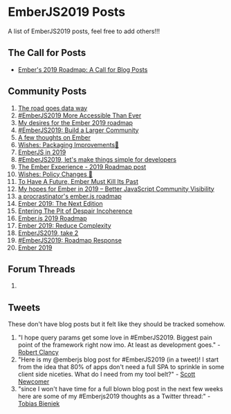 # EmberJS2019 Posts

A list of EmberJS2019 posts, feel free to add others!!!

## The Call for Posts
- [Ember's 2019 Roadmap: A Call for Blog Posts](https://blog.emberjs.com/2019/05/20/ember-2019-roadmap-call-for-posts.html)

## Community Posts
1. [The road goes data way](http://www.melsumner.com/blog/ember/the-road-goes-data-way/)
1. [#EmberJS2019 More Accessible Than Ever](https://yehudakatz.com/2019/05/20/ember-2019/)
1. [My desires for the Ember 2019 roadmap](https://nullvoxpopuli.com/2019-05-14-ember-2019-roadmap/)
1. [#EmberJS2019: Build a Larger Community](https://crunchingnumbers.live/2019/05/26/emberjs2019-build-a-larger-community/)
1. [A few thoughts on Ember](https://imposter-syndrome.lol/posts/a-few-thoughts-on-ember/)
1. [Wishes: Packaging Improvements🌴](https://www.rwjblue.com/2019/05/30/ember-js-2019-roadmap-wishes-packaging-improvements/)
1. [EmberJS in 2019](https://gokatz.me/blog/emberjs-2019-roadmap/)
1. [#EmberJS2019, let's make things simple for developers](https://siva.dev/ember-2019/)
1. [The Ember Experience - 2019 Roadmap post](https://jenweber.netlify.com/the-ember-experience/)
1. [Wishes: Policy Changes 🧹](https://www.rwjblue.com/2019/05/31/ember-js-2019-roadmap-wishes-policy-changes/)
1. [To Have A Future, Ember Must Kill Its Past](http://andrewcallahan.com/to-have-a-future-ember-must-kill-its-past/)
1. [My hopes for Ember in 2019 – Better JavaScript Community Visibility](https://www.linkedin.com/pulse/my-hopes-ember-2019-better-javascript-community-visibility-chris-ng/)
1. [a procrastinator's ember.js roadmap](https://www.typedspace.com/2019-ember-js-roadmap/)
1. [Ember 2019: The Next Edition](https://www.pzuraq.com/ember-2019-the-next-edition/)
1. [Entering The Pit of Despair Incoherence](https://gist.github.com/chadhietala/50b977a7d3476069892d351c65af418c)
1. [Ember.js 2019 Roadmap](https://www.cerebris.com/blog/2019/06/04/emberjs-2019/)
1. [Ember 2019: Reduce Complexity](https://gos.si/blog/ember-2019-reduce-complexity/)
1. [EmberJS2019, take 2](http://www.melsumner.com/blog/ember/emberjs2019-take-2/)
1. [#EmberJS2019: Roadmap Response](https://mehulkar.com/blog/2019/06/emberjs2019-roadmap-response/)
1. [Ember 2019](https://gist.github.com/chancancode/ec56a0addf45380853a385694ff0e52b)

## Forum Threads
1.

## Tweets
These don't have blog posts but it felt like they should be tracked somehow.
1. "I hope query params get some love in #EmberJS2019. Biggest pain point of the framework right now imo. At least as development goes." - [Robert Clancy](https://twitter.com/robboclancy/status/1133411097279696902)
1. "Here is my @emberjs blog post for #EmberJS2019 (in a tweet)! I start from the idea that 80% of apps don't need a full SPA to sprinkle in some client side niceties. What do I need from my tool belt?" - [Scott Newcomer](https://twitter.com/puekey/status/1135693033729454080)
1. "since I won't have time for a full blown blog post in the next few weeks here are some of my #Emberjs2019 thoughts as a Twitter thread:" - [Tobias Bieniek](https://twitter.com/TobiasBieniek/status/1135790015177469952)
